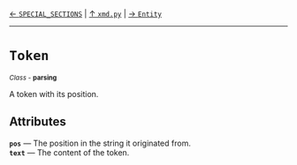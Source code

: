 [&#8592; `SPECIAL_SECTIONS`](xmd.py--special_sections.md) | [&#8593; `xmd.py`](xmd.py.md) | [&#8594; `Entity`](xmd.py--entity.md)
***

# `Token`
<small>*Class* - **parsing**</small>  

A token with its position.


## Attributes
**`pos`** &#8213; The position in the string it originated from.  
**`text`** &#8213; The content of the token.  
